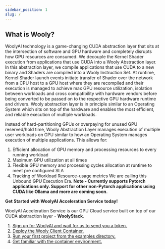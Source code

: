 ```yaml
---
sidebar_position: 1
slug: /
---
```


## What is Wooly?

WoolyAI technology is a game-changing CUDA abstraction layer that sits at the intersection of software and GPU hardware and completely disrupts how GPU resources are consumed. We decouple the Kernel Shader execution from applications that use CUDA into a Wooly Abstraction layer. In this abstraction layer, we compile applications that use CUDA to a new binary and Shaders are compiled into a Wooly Instruction Set. At runtime, Kernel Shader launch events initiate transfer of Shader over the network from a CPU host to a GPU host where they are recompiled and their execution is managed to achieve max GPU resource utilization, isolation between workloads and cross compatibility with hardware vendors before being converted to be passed on to the respective GPU hardware runtime and drivers. Wooly abstraction layer is in principle similar to an Operating System which sits on top of the hardware and enables the most efficient, and reliable execution of multiple workloads.

Instead of hard-partitioning GPUs or overpaying for unused GPU reserved/hold time, Wooly Abstraction Layer manages execution of multiple user workloads on GPU similar to how an Operating System manages execution of multiple applications. 
This allows for:
1. Efficient allocation of GPU memory and processing resources to every running workload
2. Maximum GPU utilization at all times
3. Flexible GPU memory and processing cycles allocation at runtime to meet pre configured SLA
4. Tracking of Workload Resource-usage metrics
We are calling this Unbound GPU Execution Era.
__Note - Currently supports Pytorch applications only. Support for other non-Pytorch applications using CUDA like Ollama and more are coming soon.__

__Get Started with WoolyAI Acceleration Service today!__

WoolyAI Acceleration Service is our GPU Cloud service built on top of our CUDA abstraction layer - **WoolyStack**.

1. [Sign up for WoolyAI and wait for us to send you a token.](https://woolyai.com/get-started/)
2. [Deploy the Wooly Client Container.](./Running%20Your%20First%20Project.md)
3. [Run your first project from the examples directory.](./Running%20Your%20First%20Project.md#run-a-pytorch-project)
4. [Get familiar with the container environment.](./Understanding%20the%20Container%20Environment.md)



